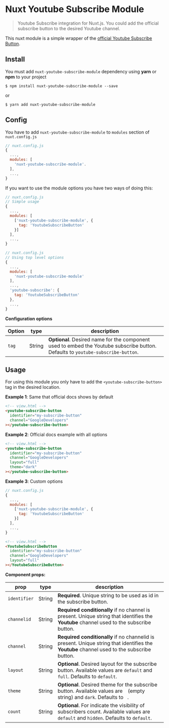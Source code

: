 # Nuxt Youtube Subscribe Module
> Youtube Subscribe integration for Nuxt.js. You could add the official subscribe button to the desired Youtube channel.

This nuxt module is a simple wrapper of the [official Youtube Subscribe Button](https://developers.google.com/youtube/subscribe).

## Install

You must add `nuxt-youtube-subscribe-module` dependency using **yarn** or **npm** to your project

```
$ npm install nuxt-youtube-subscribe-module --save
```

or

```
$ yarn add nuxt-youtube-subscribe-module
```

## Config

You have to add `nuxt-youtube-subscribe-module` to `modules` section of `nuxt.config.js`

```js
// nuxt.config.js
{
  ...,
  modules: [
    'nuxt-youtube-subscribe-module'.
  ],
  ...,
}
```

If you want to use the module options you have two ways of doing this:

```js
// nuxt.config.js
// Simple usage
{
  ...,
  modules: [
    ['nuxt-youtube-subscribe-module', {
      tag: 'YoutubeSubscribeButton'
    }]
  ],
  ...,
}
```

```js
// nuxt.config.js
// Using top level options
{
  ...,
  modules: [
    'nuxt-youtube-subscribe-module'
  ],
  ...,
  'youtube-subscribe': {
    tag: 'YoutubeSubscribeButton'
  },
  ...,
}
```

**Configuration options**

| Option | type |  description
| -------- | ---- | -----------
| `tag` | String | **Optional**. Desired name for the component used to embed the Youtube subscribe button. Defaults to `youtube-subscribe-button`.

## Usage

For using this module you only have to add the `<youtube-subscribe-button>` tag in the desired location.

**Example 1**: Same that official docs shows by default

```html
<!-- view.html -->
<youtube-subscribe-button
  identifier="my-subscribe-button"
  channel="GoogleDevelopers"
></youtube-subscribe-button>
```

**Example 2**: Official docs example with all options

```html
<!-- view.html -->
<youtube-subscribe-button
  identifier="my-subscribe-button"
  channel="GoogleDevelopers"
  layout="full"
  theme="dark"
></youtube-subscribe-button>
```

**Example 3**: Custom options

```js
// nuxt.config.js
{
  ...,
  modules: [
    ['nuxt-youtube-subscribe-module', {
      tag: 'YoutubeSubscribeButton'
    }]
  ],
  ...,
}
```

```html
<!-- view.html -->
<YoutubeSubscribeButton
  identifier="my-subscribe-button"
  channel="GoogleDevelopers"
  layout="full"
></YoutubeSubscribeButton>
```

**Component props:**

| prop | type | description
| ---- | ---- | -----------
| `identifier` | String | **Required**. Unique string to be used as id in the subscribe button.
| `channelid` | String | **Required conditionally** if no channel is present. Unique string that identifies the **Youtube** channel used to the subscribe button.
| `channel` | String | **Required conditionally** if no channelid is present. Unique string that identifies the **Youtube** channel used to the subscribe button.
| `layout` | String | **Optional**. Desired layout for the subscribe button. Available values are `default` and `full`. Defaults to `default`.
| `theme` | String | **Optional**. Desired theme for the subscribe button. Available values are ` ` (empty string) and `dark`. Defaults to ` `.
| `count` | String | **Optional**. For indicate the visibility of subscribers count. Available values are `default` and `hidden`. Defaults to `default`.


